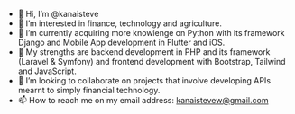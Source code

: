 - 👋 Hi, I’m @kanaisteve
- 👀 I’m interested in finance, technology and agriculture.
- 🌱 I’m currently acquiring more knowlenge on Python with its framework Django and Mobile App development in Flutter and iOS.
- 🌱 My strengths are backend development in PHP and its framework (Laravel & Symfony) and frontend development with Bootstrap, Tailwind and JavaScript.
- 💞️ I’m looking to collaborate on projects that involve developing APIs mearnt to simply financial technology.
- 📫 How to reach me on my email address: kanaistevew@gmail.com

<!---
kanaisteve/kanaisteve is a ✨ special ✨ repository because its `README.md` (this file) appears on your GitHub profile.
You can click the Preview link to take a look at your changes.
--->
